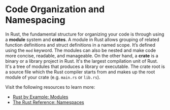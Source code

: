 # Code Organization and Namespacing

In Rust, the fundamental structure for organizing your code is through using a **module** system and **crates**. A module in Rust allows grouping of related function definitions and struct definitions in a named scope. It’s defined using the `mod` keyword. The modules can also be nested and make code more concise, readable, and manageable. On the other hand, a **crate** is a binary or a library project in Rust. It's the largest compilation unit of Rust. It's a tree of modules that produces a library or executable. The crate root is a source file which the Rust compiler starts from and makes up the root module of your crate (e.g. `main.rs` or `lib.rs`).

Visit the following resources to learn more:

- [Rust by Example: Modules](https://doc.rust-lang.org/rust-by-example/mod.html)
- [The Rust Reference: Namespaces](https://doc.rust-lang.org/reference/names/namespaces.html)
